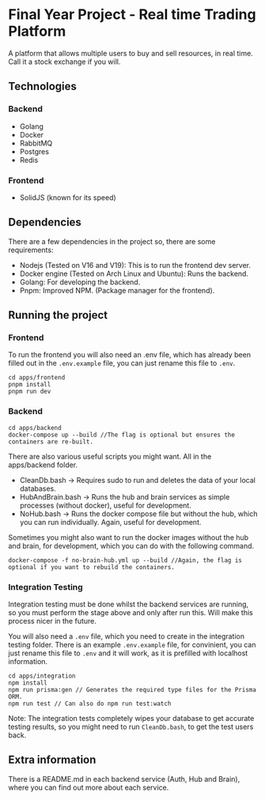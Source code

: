 # Final Year Project - Real time Trading Platform

A platform that allows multiple users to buy and sell resources, in real time. Call it a stock exchange if you will.

## Technologies

### Backend
- Golang
- Docker
- RabbitMQ
- Postgres
- Redis

### Frontend
- SolidJS (known for its speed)

## Dependencies
There are a few dependencies in the project so, there are some requirements:
- Nodejs (Tested on V16 and V19): This is to run the frontend dev server.
- Docker engine (Tested on Arch Linux and Ubuntu): Runs the backend.
- Golang: For developing the backend.
- Pnpm: Improved NPM. (Package manager for the frontend).

## Running the project
### Frontend
To run the frontend you will also need an .env file, which has already been filled out in the `.env.example` file, you can just rename this file to `.env`.

```
cd apps/frontend
pnpm install
pnpm run dev
```

### Backend
```
cd apps/backend
docker-compose up --build //The flag is optional but ensures the containers are re-built.
```

There are also various useful scripts you might want. All in the apps/backend folder.
- CleanDb.bash -> Requires sudo to run and deletes the data of your local databases. 
- HubAndBrain.bash -> Runs the hub and brain services as simple processes (without docker), useful for development.
- NoHub.bash -> Runs the docker compose file but without the hub, which you can run individually. Again, useful for development.

Sometimes you might also want to run the docker images without the hub and brain, for development, which you can do with the following command.
```
docker-compose -f no-brain-hub.yml up --build //Again, the flag is optional if you want to rebuild the containers.
```

### Integration Testing
Integration testing must be done whilst the backend services are running, so you must perform the stage above and only after run this. Will make this process nicer in the future.

You will also need a `.env` file, which you need to create in the integration testing folder. There is an example `.env.example` file, for convinient, you can just rename this file to `.env` and it will work, as it is prefilled with localhost information.
```
cd apps/integration
npm install
npm run prisma:gen // Generates the required type files for the Prisma ORM.
npm run test // Can also do npm run test:watch
```

Note: The integration tests completely wipes your database to get accurate testing results, so you might need to run `CleanDb.bash`, to get the test users back.

## Extra information

There is a README.md in each backend service (Auth, Hub and Brain), where you can find out more about each service.
